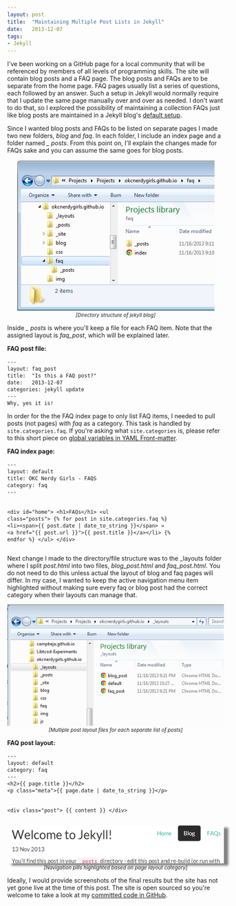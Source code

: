 ```yaml
---
layout: post
title:  "Maintaining Multiple Post Lists in Jekyll"
date:   2013-12-07
tags:
- Jekyll
---
```


I've been working on a GitHub page for a local community that will be referenced by members of all levels of programming skills. The site
will contain blog posts and a FAQ page. The blog posts and FAQs are to be separate from the home page. FAQ pages usually list a series of
questions, each followed by an answer. Such a setup in Jekyll would normally require that I update the same page manually over and over as
needed. I don't want to do that, so I explored the possibility of maintaining a collection FAQs just like blog posts are maintained in a 
Jekyll blog's [default setup][dir-struct-info].

Since I wanted blog posts and FAQs to be listed on separate pages I made two new folders, <span style="font-style: italic;">blog</span> and 
<span style="font-style: italic;">faq</span>. In each folder, I include an index page and a folder named 
<span style="font-style: italic;">&#95; posts</span>. From this point on, I'll explain the changes made for FAQs sake and you can assume the
same goes for blog posts.
<p class="text-muted" align="center"><img align="center" src="/img/posts/2013-12-07-Multiple-Posts-Lists/directory-structure.PNG" alt="directory structure screenshot" /></br><small><em>&#91;Directory structure of jekyll blog&#93;</em></small></p>

Inside <span style="font-style: italic;">&#95; posts</span> is where you'll keep a file for each FAQ item. Note that the assigned layout is
<span style="font-style: italic;">faq_post</span>, which will be explained later.

<strong>FAQ post file:</strong>

<div><pre><code class='YAML'>---
layout: faq_post
title:  &quot;Is this a FAQ post?&quot;
date:   2013-12-07
categories: jekyll update
---
Why, yes it is!
</code></pre></div>

In order for the the FAQ index page to only list FAQ items, I needed to pull posts (not pages) with <span style="font-style: italic;">faq</span>
as a category. This task is handled by <code>site.categories.faq</code>. If you're asking what <code>site.categories</code> is, please refer
to this short piece on [global variables in YAML Front-matter][front-matter].

<strong>FAQ index page:</strong>

<div><pre><code class='YAML'>---
layout: default
title: OKC Nerdy Girls - FAQS
category: faq
---

&lt;div id="home"&gt;
  &lt;h1&gt;FAQs&lt;/h1&gt;
  &lt;ul class="posts"&gt;
    &#123;% for post in site.categories.faq %&#125;
    &lt;li&gt;&lt;span&gt;&#123;&#123; post.date | date_to_string &#125;&#125;&lt;/span&gt; &raquo; &lt;a href="&#123;&#123; post.url &#125;&#125;"&gt;&#123;&#123; post.title &#125;&#125;&lt;/a&gt;&lt;/li&gt;
    &#123;% endfor %&#125;
  &lt;/ul&gt;
&lt;/div&gt;
</code></pre></div>

Next change I made to the directory/file structure was to the &#95;layouts folder where I split <span style="font-style: italic;">post.html</span>
into two files, <span style="font-style: italic;">blog_post.html</span> and <span style="font-style: italic;">faq_post.html</span>. You do
not need to do this unless actual the layout of blog and faq pages will differ. In my case, I wanted to keep the active navigation menu item
highlighted without making sure every faq or blog post had the correct category when their layouts can manage that.
<p class="text-muted" align="center"><img align="center" src="/img/posts/2013-12-07-Multiple-Posts-Lists/post_layouts.PNG" alt="post layout file list screenshot" /></br><small><em>&#91;Multiple post layout files for each separate list of posts&#93;</em></small></p>

<strong>FAQ post layout:</strong>

<div><pre><code class='YAML'>---
layout: default
category: faq
---
&lt;h2&gt;&#123;&#123; page.title &#125;&#125;&lt;/h2&gt;
&lt;p class="meta"&gt;&#123;&#123; page.date | date_to_string &#125;&#125;&lt;/p&gt;

&lt;div class="post"&gt;
&#123;&#123; content &#125;&#125;
&lt;/div&gt;
</code></pre></div>

<p class="text-muted" align="center"><img align="center" style="box-shadow: 10px 5px 5px gray;" src="/img/posts/2013-12-07-Multiple-Posts-Lists/nav-pill-highlight.PNG" alt="navigation pill screenshot" /></br><small><em>&#91;Navigation pills highlighted based on page layout category&#93;</em></small></p>

Ideally, I would provide screenshots of the final results but the site has not yet gone live at the time of this post. The site is open
sourced so you're welcome to take a look at my [committed code in GitHub][git-commit].

[dir-struct-info]: http://jekyllrb.com/docs/structure/
[front-matter]: http://jekyllrb.com/docs/variables/
[git-commit]: https://github.com/campbeja/okcnerdygirls.github.io/tree/a29efa55590b7cc064e75fb92026f41e14aeba4e
